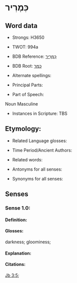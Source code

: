 # כִּמְרִיר

<!-- Status: S2="NeedsEdits" -->
<!-- Lexica used for edits:   -->

## Word data

* Strongs: H3650

* TWOT: 994a

* BDB Reference: [כִּמְרִיר](rc://en/bdb/dict/k.bv.ab)

* BDB Root: [כמר](rc://en/bdb/dict/k.bv.aa)

* Alternate spellings:

* Principal Parts:

* Part of Speech:

Noun Masculine

* Instances in Scripture: TBS

## Etymology:

* Related Language glosses:

* Time Period/Ancient Authors:

* Related words:

* Antonyms for all senses:

* Synonyms for all senses:

## Senses

### Sense 1.0:

#### Definition:

#### Glosses:

darkness; gloominess; 

#### Explanation:

#### Citations:

[Jb 3:5](rc://he/uhb/book/job/3/5); 

